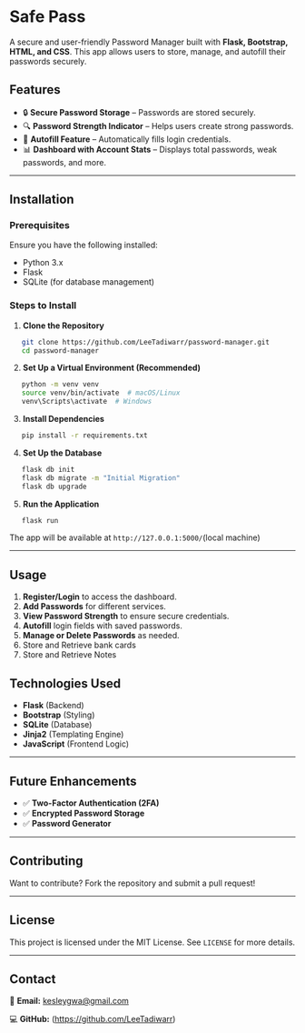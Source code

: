 # Safe Pass

A secure and user-friendly Password Manager built with **Flask, Bootstrap, HTML, and CSS**. This app allows users to store, manage, and autofill their passwords securely.

## Features
- 🔒 **Secure Password Storage** – Passwords are stored securely.
- 🔍 **Password Strength Indicator** – Helps users create strong passwords.
- 🔑 **Autofill Feature** – Automatically fills login credentials.
- 📊 **Dashboard with Account Stats** – Displays total passwords, weak passwords, and more.

---

## Installation

### Prerequisites
Ensure you have the following installed:
- Python 3.x
- Flask
- SQLite (for database management)

### Steps to Install
1. **Clone the Repository**
```bash
   git clone https://github.com/LeeTadiwarr/password-manager.git
   cd password-manager
```

2. **Set Up a Virtual Environment (Recommended)**
```bash
   python -m venv venv
   source venv/bin/activate  # macOS/Linux
   venv\Scripts\activate  # Windows
```

3. **Install Dependencies**
```bash
   pip install -r requirements.txt
```

4. **Set Up the Database**
```bash
   flask db init
   flask db migrate -m "Initial Migration"
   flask db upgrade
```

5. **Run the Application**
```bash
   flask run
```

The app will be available at `http://127.0.0.1:5000/`(local machine)

---

## Usage
1. **Register/Login** to access the dashboard.
2. **Add Passwords** for different services.
3. **View Password Strength** to ensure secure credentials.
4. **Autofill** login fields with saved passwords.
5. **Manage or Delete Passwords** as needed.
6. Store and Retrieve bank cards
7. Store and Retrieve Notes


## Technologies Used
- **Flask** (Backend)
- **Bootstrap** (Styling)
- **SQLite** (Database)
- **Jinja2** (Templating Engine)
- **JavaScript** (Frontend Logic)

---

## Future Enhancements
- ✅ **Two-Factor Authentication (2FA)**
- ✅ **Encrypted Password Storage**
- ✅ **Password Generator**

---

## Contributing
Want to contribute? Fork the repository and submit a pull request!

---

## License
This project is licensed under the MIT License. See `LICENSE` for more details.

---

## Contact
📧 **Email:** kesleygwa@gmail.com

💻 **GitHub:** (https://github.com/LeeTadiwarr)
